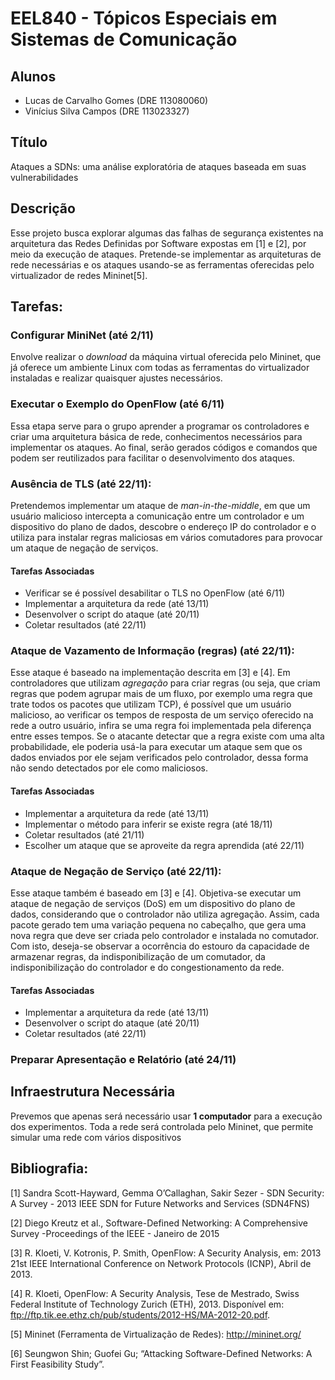 # EEL840 - Tópicos Especiais em Sistemas de Comunicação

## Alunos
- Lucas de Carvalho Gomes (DRE 113080060)
- Vinícius Silva Campos (DRE 113023327)

## Título

Ataques a SDNs: uma análise exploratória de ataques baseada em suas vulnerabilidades

## Descrição

Esse projeto busca explorar algumas das falhas de segurança existentes na arquitetura das Redes Definidas por Software expostas em [1] e [2], por meio da execução de ataques. Pretende-se implementar as arquiteturas de rede necessárias e os ataques usando-se as ferramentas oferecidas pelo virtualizador de redes Mininet[5].

## Tarefas:

### Configurar MiniNet (até 2/11)
Envolve realizar o *download* da máquina virtual oferecida pelo Mininet, que já oferece um ambiente Linux com todas as ferramentas do virtualizador instaladas e realizar quaisquer ajustes necessários.

### Executar o Exemplo do OpenFlow (até 6/11)
Essa etapa serve para o grupo aprender a programar os controladores e criar uma arquitetura básica de rede, conhecimentos necessários para implementar os ataques. Ao final, serão gerados códigos e comandos que podem ser reutilizados para facilitar o desenvolvimento dos ataques.

### Ausência de TLS (até 22/11):
Pretendemos implementar um ataque de *man-in-the-middle*, em que um usuário malicioso intercepta a comunicação entre um controlador e um dispositivo do plano de dados, descobre o endereço IP do controlador e o utiliza para instalar regras maliciosas em vários comutadores para provocar um ataque de negação de serviços.

#### Tarefas Associadas
* Verificar se é possível desabilitar o TLS no OpenFlow (até 6/11)
* Implementar a arquitetura da rede (até 13/11)
* Desenvolver o script do ataque (até 20/11)
* Coletar resultados (até 22/11)

### Ataque de Vazamento de Informação (regras) (até 22/11):
Esse ataque é baseado na implementação descrita em [3] e [4]. Em controladores que utilizam *agregação* para criar regras (ou seja, que criam regras que podem agrupar mais de um fluxo, por exemplo uma regra que trate todos os pacotes que utilizam TCP), é possível que um usuário malicioso, ao verificar os tempos de resposta de um serviço oferecido na rede a outro usuário, infira se uma regra foi implementada pela diferença entre esses tempos. Se o atacante detectar que a regra existe com uma alta probabilidade, ele poderia usá-la para executar um ataque sem que os dados enviados por ele sejam verificados pelo controlador, dessa forma não sendo detectados por ele como maliciosos.

#### Tarefas Associadas
* Implementar a arquitetura da rede (até 13/11)
* Implementar o método para inferir se existe regra (até 18/11)
* Coletar resultados (até 21/11)
* Escolher um ataque que se aproveite da regra aprendida (até 22/11)

### Ataque de Negação de Serviço (até 22/11):
Esse ataque também é baseado em [3] e [4]. Objetiva-se executar um ataque de negação de serviços (DoS) em um dispositivo do plano de dados, considerando que o controlador não utiliza agregação. Assim, cada pacote gerado tem uma variação pequena no cabeçalho, que gera uma nova regra que deve ser criada pelo controlador e instalada no comutador. Com isto, deseja-se observar a ocorrência do estouro da capacidade de armazenar regras, da indisponibilização de um comutador, da indisponibilização do controlador e do congestionamento da rede.

#### Tarefas Associadas
* Implementar a arquitetura da rede (até 13/11)
* Desenvolver o script do ataque (até 20/11)
* Coletar resultados (até 22/11)

### Preparar Apresentação e Relatório (até 24/11)

## Infraestrutura Necessária

Prevemos que apenas será necessário usar **1 computador** para a execução dos experimentos. Toda a rede será controlada pelo Mininet, que permite simular uma rede com vários dispositivos 

## Bibliografia:

[1] Sandra Scott-Hayward, Gemma O’Callaghan, Sakir Sezer - SDN Security: A
Survey - 2013 IEEE SDN for Future Networks and Services (SDN4FNS)

[2] Diego Kreutz et al., Software-Defined Networking: A Comprehensive Survey -Proceedings of the IEEE - Janeiro de 2015

[3] R. Kloeti, V. Kotronis, P. Smith, OpenFlow: A Security Analysis, em: 2013 21st IEEE International Conference on Network Protocols (ICNP), Abril de 2013.

[4] R. Kloeti, OpenFlow: A Security Analysis, Tese de Mestrado, Swiss Federal Institute of Technology Zurich (ETH), 2013. Disponível em: ftp://ftp.tik.ee.ethz.ch/pub/students/2012-HS/MA-2012-20.pdf.

[5] Mininet (Ferramenta de Virtualização de Redes): http://mininet.org/

[6] Seungwon Shin; Guofei Gu; “Attacking Software-Defined Networks: A First Feasibility Study”. 

